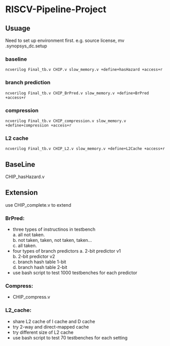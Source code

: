 # RISCV-Pipeline-Project

## Usuage 
Need to set up environment first. e.g. source license, mv .synopsys_dc.setup 
### baseline
    ncverilog Final_tb.v CHIP.v slow_memory.v +define+hasHazard +access+r  
### branch prediction
    ncverilog Final_tb.v CHIP_BrPred.v slow_memory.v +define+BrPred +access+r  
### compression
    ncverilog Final_tb.v CHIP_compression.v slow_memory.v +define+compression +access+r  
### L2 cache
    ncverilog Final_tb.v CHIP_L2.v slow_memory.v +define+L2Cache +access+r  

## BaseLine
  CHIP_hasHazard.v  

## Extension  
  use CHIP_complete.v to extend  

### BrPred:  
  * three types of instructinos in testbench  
    a. all not taken.  
    b. not taken, taken, not taken, taken...  
    c. all taken.  
  * four types of branch predictors
    a. 2-bit predictor v1  
    b. 2-bit predictor v2  
    c. branch hash table 1-bit  
    d. branch hash table 2-bit  
  * use bash script to test 1000 testbenches for each predictor  

### Compress:  
  * CHIP_compress.v  

### L2_cache:  
  * share L2 cache of I cache and D cache  
  * try 2-way and direct-mapped cache  
  * try different size of L2 cache
  * use bash script to test 70 testbenches for each setting
